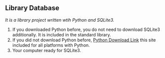 ## Library Database
*It is a library project written wtih Python and SQLite3.*
1) If you downloaded Python before, you do not need to download SQLite3 additionally. It is included in the standard library.
2) If you did not download Python before, [Python Download Link](https://www.python.org/downloads/) this site included for all platforms with Python.
3) Your computer ready for SQLite3.
